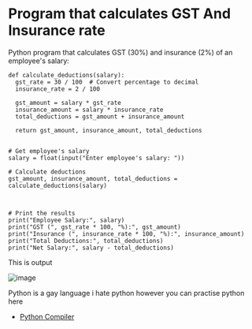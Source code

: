 # Program that calculates GST And Insurance rate
Python program that calculates GST (30%) and insurance (2%) of an employee's salary:
```
def calculate_deductions(salary):
  gst_rate = 30 / 100  # Convert percentage to decimal
  insurance_rate = 2 / 100

  gst_amount = salary * gst_rate
  insurance_amount = salary * insurance_rate
  total_deductions = gst_amount + insurance_amount

  return gst_amount, insurance_amount, total_deductions


# Get employee's salary
salary = float(input("Enter employee's salary: "))

# Calculate deductions
gst_amount, insurance_amount, total_deductions = calculate_deductions(salary)



# Print the results
print("Employee Salary:", salary)
print("GST (", gst_rate * 100, "%):", gst_amount)
print("Insurance (", insurance_rate * 100, "%):", insurance_amount)
print("Total Deductions:", total_deductions)
print("Net Salary:", salary - total_deductions)
```
This is output 

![image](https://github.com/HariharNautiyal2/python/assets/134691036/94b8c2f4-55e7-4457-bacb-53163d192e8a)

Python is a gay language i hate python however you can practise python here

- [Python Compiler](https://playground.programiz.com/)
